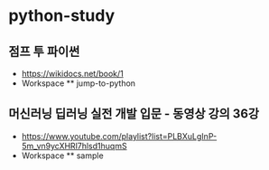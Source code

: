 # python-study

## 점프 투 파이썬
* https://wikidocs.net/book/1
* Workspace
** jump-to-python

## 머신러닝 딥러닝 실전 개발 입문 - 동영상 강의 36강
* https://www.youtube.com/playlist?list=PLBXuLgInP-5m_vn9ycXHRl7hlsd1huqmS
* Workspace
** sample
